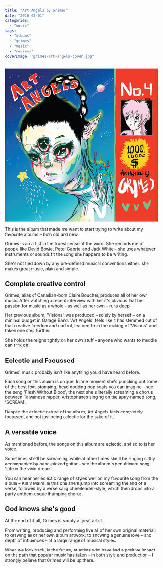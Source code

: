 ```yaml
---
title: "Art Angels by Grimes"
date: "2016-03-01"
categories: 
  - "music"
tags: 
  - "albums"
  - "grimes"
  - "music"
  - "reviews"
coverImage: "grimes-art-angels-cover.jpg"
---
```


![](images/grimes-art-angels-cover.jpg)

This is the album that made me want to start trying to write about my favourite albums – both old and new.

Grimes is an artist in the truest sense of the word. She reminds me of people like David Bowie, Peter Gabriel and Jack White – she uses whatever instruments or sounds fit the song she happens to be writing.

She's not tied down by any pre-defined musical conventions either: she makes great music, plain and simple.

## Complete creative control

Grimes, alias of Canadian-born Claire Boucher, produces all of her own music. After watching a recent interview with her it's obvious that her passion for music as a whole – as well as her own – runs deep.

Her previous album, 'Visions', was produced – solely by herself – on a minimal budget in Garage Band. 'Art Angels' feels like it has stemmed out of that creative freedom and control, learned from the making of 'Visions', and taken one step further.

She holds the reigns tightly on her own stuff – anyone who wants to meddle can f\*\*k off.

## Eclectic and Focussed

Grimes' music probably isn't like anything you'd have heard before.

Each song on this album is unique. In one moment she's punching out some of the best foot-stomping, head nodding pop beats you can imagine – see the song 'Flesh Without Blood', the next she's literally screaming a chorus between Taiwanese rapper, Aristophanes singing on the aptly-named song, 'SCREAM'.

Despite the eclectic nature of the album, Art Angels feels completely focussed, and not just being eclectic for the sake of it.

## A versatile voice

As mentioned before, the songs on this album are eclectic, and so to is her voice.

Sometimes she'll be screaming, while at other times she'll be singing softly accompanied by hand-picked guitar – see the album's penultimate song 'Life in the vivid dream'.

You can hear her eclectic range of styles well on my favourite song from the album – Kill V Maim. In this one she'll jump into screaming the end of a verse, followed by a verse sang cheerleader-style, which then drops into a party-anthem-esque thumping chorus.

## God knows she's good

At the end of it all, Grimes is simply a great artist.

From writing, producing and performing live all of her own original material; to drawing all of her own album artwork; to showing a genuine love – and depth of influences – of a large range of musical styles.

When we look back, in the future, at artists who have had a positive impact on the path that popular music has taken – in both style and production – I strongly believe that Grimes will be up there.
